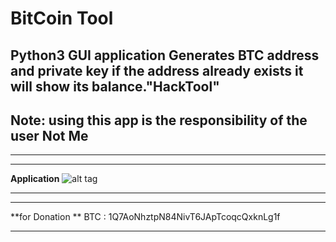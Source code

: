 # BitCoin Tool
Python3 GUI application
Generates BTC address and private key
if the address already exists it will show its balance."HackTool"
-----------------
## Note: using this app is the responsibility of the user Not Me
-----------------


-------

**Application**
![alt tag](https://github.com/almosally/BTC_Priv-Key_Address_generator_py_gui/blob/main/screenshot.PNG?raw=true)

-------


-------

**for Donation **
BTC : 1Q7AoNhztpN84NivT6JApTcoqcQxknLg1f

-------

